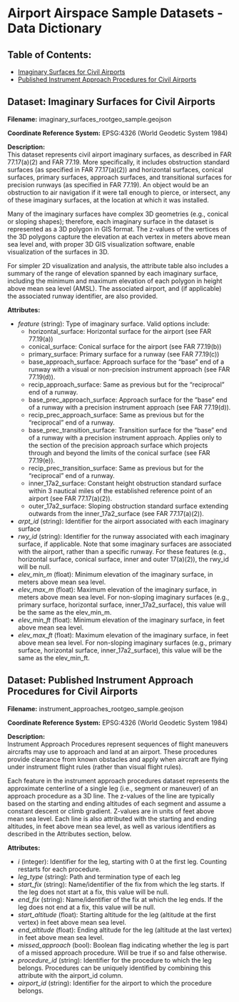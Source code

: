 # Airport Airspace Sample Datasets - Data Dictionary
## Table of Contents:
- [Imaginary Surfaces for Civil Airports](#dataset-imaginary-surfaces-for-civil-airports)
- [Published Instrument Approach Procedures for Civil Airports](#dataset-published-instrument-approach-procedures-for-civil-airports)

## Dataset: Imaginary Surfaces for Civil Airports
**Filename:** imaginary_surfaces_rootgeo_sample.geojson

**Coordinate Reference System:** EPSG:4326 (World Geodetic System 1984)

**Description:**\
This dataset represents civil airport imaginary surfaces, as described in FAR 77.17(a)(2) and FAR 77.19. More specifically, it includes obstruction standard surfaces (as specified in FAR 77.17(a)(2)) and horizontal surfaces, conical surfaces, primary surfaces, approach surfaces, and transitional surfaces for precision runways (as specified in FAR 77.19). An object would be an obstruction to air navigation if it were tall enough to pierce, or intersect, any of these imaginary surfaces, at the location at which it was installed.

Many of the imaginary surfaces have complex 3D geometries (e.g., conical or sloping shapes); therefore, each imaginary surface in the dataset is represented as a 3D polygon in GIS format. The z-values of the vertices of the 3D polygons capture the elevation at each vertex in meters above mean sea level and, with proper 3D GIS visualization software, enable visualization of the surfaces in 3D.

For simpler 2D visualization and analysis, the attribute table also includes a summary of the range of elevation spanned by each imaginary surface, including the minimum and maximum elevation of each polygon in height above mean sea level (AMSL). The associated airport, and (if applicable) the associated runway identifier, are also provided.

**Attributes:**
- *feature* (string): Type of imaginary surface. Valid options include:
    - horizontal_surface: Horizontal surface for the airport (see FAR 77.19(a))
    - conical_surface: Conical surface for the airport (see FAR 77.19(b))
    - primary_surface: Primary surface for a runway (see FAR 77.19(c))
    - base_approach_surface: Approach surface for the “base” end of a runway with a visual or non-precision instrument approach (see FAR 77.19(d)).
    - recip_approach_surface: Same as previous but for the “reciprocal” end of a runway.
    - base_prec_approach_surface: Approach surface for the “base” end of a runway with a precision instrument approach (see FAR 77.19(d)).
    - recip_prec_approach_surface: Same as previous but for the “reciprocal” end of a runway.
    - base_prec_transition_surface: Transition surface for the “base” end of a runway with a precision instrument approach. Applies only to the section of the precision approach surface which projects through and beyond the limits of the conical surface (see FAR 77.19(e)).
    - recip_prec_transition_surface: Same as previous but for the “reciprocal” end of a runway.
    - inner_17a2_surface: Constant height obstruction standard surface within 3 nautical miles of the established reference point of an airport (see FAR 77.17(a)(2)).
    - outer_17a2_surface: Sloping obstruction standard surface extending outwards from the inner_17a2_surface (see FAR 77.17(a)(2)).
- *arpt_id* (string): Identifier for the airport associated with each imaginary surface
- *rwy_id* (string): Identifier for the runway associated with each imaginary surface, if applicable. Note that some imaginary surfaces are associated with the airport, rather than a specific runway. For these features (e.g., horizontal surface, conical surface, inner and outer 17(a)(2)), the rwy_id will be null.
- *elev_min_m* (float): Minimum elevation of the imaginary surface, in meters above mean sea level.
- *elev_max_m* (float): Maximum elevation of the imaginary surface, in meters above mean sea level. For non-sloping imaginary surfaces (e.g., primary surface, horizontal surface, inner_17a2_surface), this value will be the same as the elev_min_m.
- *elev_min_ft* (float): Minimum elevation of the imaginary surface, in feet above mean sea level.
- *elev_max_ft* (float): Maximum elevation of the imaginary surface, in feet above mean sea level. For non-sloping imaginary surfaces (e.g., primary surface, horizontal surface, inner_17a2_surface), this value will be the same as the elev_min_ft.


## Dataset: Published Instrument Approach Procedures for Civil Airports
**Filename:** instrument_approaches_rootgeo_sample.geojson

**Coordinate Reference System:** EPSG:4326 (World Geodetic System 1984)

**Description:**\
Instrument Approach Procedures represent sequences of flight maneuvers aircrafts may use to approach and land at an airport. These procedures provide clearance from known obstacles and apply when aircraft are flying under instrument flight rules (rather than visual flight rules).

Each feature in the instrument approach procedures dataset represents the approximate centerline of a single leg (i.e., segment or maneuver) of an approach procedure as a 3D line. The z-values of the line are typically based on the starting and ending altitudes of each segment and assume a constant descent or climb gradient. Z-values are in units of feet above mean sea level. Each line is also attributed with the starting and ending altitudes, in feet above mean sea level, as well as various identifiers as described in the Attributes section, below.

**Attributes:**
- *i* (integer): Identifier for the leg, starting with 0 at the first leg. Counting restarts for each procedure.
- *leg_type* (string): Path and termination type of each leg
- *start_fix* (string): Name/identifier of the fix from which the leg starts. If the leg does not start at a fix, this value will be null.
- *end_fix* (string): Name/identifier of the fix at which the leg ends. If the leg does not end at a fix, this value will be null.
- *start_altitude* (float): Starting altitude for the leg (altitude at the first vertex) in feet above mean sea level.
- *end_altitude* (float): Ending altitude for the leg (altitude at the last vertex) in feet above mean sea level.
- *missed_approach* (bool): Boolean flag indicating whether the leg is part of a missed approach procedure. Will be true if so and false otherwise.
- *procedure_id* (string): Identifier for the procedure to which the leg belongs. Procedures can be uniquely identified by combining this attribute with the airport_id column.
- *airport_id* (string): Identifier for the airport to which the procedure belongs.
